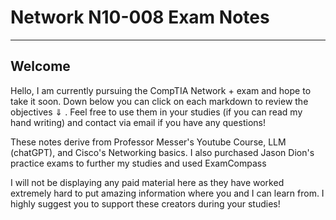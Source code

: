 # Network N10-008 Exam Notes
<hr>

## Welcome
<p> Hello, I am currently pursuing the CompTIA Network + exam and hope to take it soon. Down below you can click on each markdown to review the objectives ⇓ . Feel free to use them in your studies (if you can read my hand writing) and contact via email if you have any questions! </p>

<p> These notes derive from Professor Messer's Youtube Course, LLM (chatGPT), and Cisco's Networking basics. I also purchased Jason Dion's practice exams to further my studies and used ExamCompass </p>
  
<p> I will not be displaying any paid material here as they have worked extremely hard to put amazing information where you and I can learn from. I highly suggest you to support these creators during your studies! </p>
